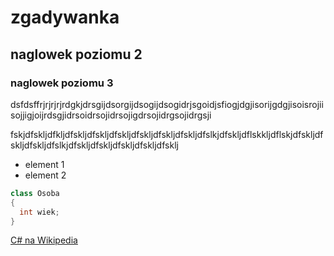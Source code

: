 # zgadywanka

## naglowek poziomu 2

### naglowek poziomu 3

dsfdsffrjrjrjrjrdgkjdrsgijdsorgijdsogijdsogidrjsgoidjsfiogjdgjisorijgdgjisoisrojiisojjigjoijrdsgjidrsoidrsojidrsojigdrsojidrgsojidrgsji

fskjdfskljdfkljdfskljdfskljdfskljdfskljdfskljdfskljdfslkjdfskljdflskkljdflskjdfskljdfskljdfskljdfslkjdfskljdfskljdfskljdfskljdfsklj

- element 1
- element 2

```csharp
class Osoba
{
  int wiek;
}
```

[C# na Wikipedia](https://pl.wikipedia.org/wiki/C_Sharp)
